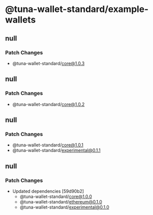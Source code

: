 # @tuna-wallet-standard/example-wallets

## null

### Patch Changes

-   @tuna-wallet-standard/core@1.0.3

## null

### Patch Changes

-   @tuna-wallet-standard/core@1.0.2

## null

### Patch Changes

-   @tuna-wallet-standard/core@1.0.1
-   @tuna-wallet-standard/experimental@0.1.1

## null

### Patch Changes

-   Updated dependencies [59d90b2]
    -   @tuna-wallet-standard/core@1.0.0
    -   @tuna-wallet-standard/ethereum@0.1.0
    -   @tuna-wallet-standard/experimental@0.1.0
